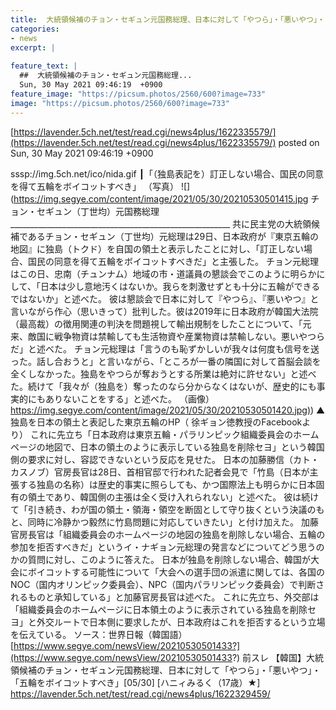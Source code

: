 ```yaml
---
title:  大統領候補のチョン・セギュン元国務総理、日本に対して「やつら」・「悪いやつ」・「五輪をボイコットすべき」★２  
categories:
- news
excerpt: |
  
feature_text: |
  ##  大統領候補のチョン・セギュン元国務総理...
  Sun, 30 May 2021 09:46:19  +0900
feature_image: "https://picsum.photos/2560/600?image=733"
image: "https://picsum.photos/2560/600?image=733"
---
```


[https://lavender.5ch.net/test/read.cgi/news4plus/1622335579/](https://lavender.5ch.net/test/read.cgi/news4plus/1622335579/)
posted on Sun, 30 May 2021 09:46:19  +0900

<!--more-->

sssp://img.5ch.net/ico/nida.gif ┃「（独島表記を）訂正しない場合、国民の同意を得て五輪をボイコットすべき」 （写真） ![](https://img.segye.com/content/image/2021/05/30/20210530501415.jpg チョン・セギュン（丁世均）元国務総理 _______________________________________________________ 共に民主党の大統領候補であるチョン・セギュン（丁世均）元総理は29日、日本政府が『東京五輪の地図』に独島（トクド）を自国の領土と表示したことに対し、「訂正しない場合、国民の同意を得て五輪をボイコットすべきだ」と主張した。 チョン元総理はこの日、忠南（チュンナム）地域の市・道議員の懇談会でこのように明らかにして、「日本は少し意地汚くはないか。我らを刺激せずとも十分に五輪ができるではないか」と述べた。 彼は懇談会で日本に対して『やつら』、『悪いやつ』と言いながら作心（思いきって）批判した。彼は2019年に日本政府が韓国大法院（最高裁）の徴用関連の判決を問題視して輸出規制をしたことについて、「元来、敵国に戦争物資は禁輸しても生活物資や産業物資は禁輸しない。悪いやつらだ」と述べた。 チョン元総理は「言うのも恥ずかしいが我々は何度も信号を送った。話し合おうと」と言いながら、「ところが一番の隣国に対して首脳会談を全くしなかった。独島をやつらが奪おうとする所業は絶対に許せない」と述べた。続けて「我々が（独島を）奪ったのなら分からなくはないが、歴史的にも事実的にもありないことをする」と述べた。 （画像） [https://img.segye.com/content/image/2021/05/30/20210530501420.jpg)](https://img.segye.com/content/image/2021/05/30/20210530501420.jpg)) ▲ 独島を日本の領土と表記した東京五輪のHP（ 徐ギョン徳教授のFacebookより） これに先立ち「日本政府は東京五輪・パラリンピック組織委員会のホームページの地図で、日本の領土のように表示している独島を削除セヨ」という韓国側の要求に対し、容認できないという反応を見せた。 日本の加藤勝信（カト・カスノブ）官房長官は28日、首相官邸で行われた記者会見で「竹島（日本が主張する独島の名称）は歴史的事実に照らしても、かつ国際法上も明らかに日本固有の領土であり、韓国側の主張は全く受け入れられない」と述べた。 彼は続けて「引き続き、わが国の領土・領海・領空を断固として守り抜くという決議のもと、同時に冷静かつ毅然に竹島問題に対応していきたい」と付け加えた。 加藤官房長官は「組織委員会のホームページの地図の独島を削除しない場合、五輪の参加を拒否すべきだ」というイ・ナギョン元総理の発言などについてどう思うのかの質問に対し、このように答えた。 日本が独島を削除しない場合、韓国が大会にボイコットする可能性について「大会への選手団の派遣に関しては、各国のNOC（国内オリンピック委員会）、NPC（国内パラリンピック委員会）で判断されるものと承知している」と加藤官房長官は述べた。 これに先立ち、外交部は「組織委員会のホームページに日本領土のように表示されている独島を削除セヨ」と外交ルートで日本側に要求したが、日本政府はこれを拒否するという立場を伝えている。 ソース：世界日報（韓国語） [https://www.segye.com/newsView/20210530501433?](https://www.segye.com/newsView/20210530501433?) 前スレ 【韓国】大統領候補のチョン・セギュン元国務総理、日本に対して「やつら」・「悪いやつ」・「五輪をボイコットすべき」[05/30] [ハニィみるく（17歳）★] https://lavender.5ch.net/test/read.cgi/news4plus/1622329459/
